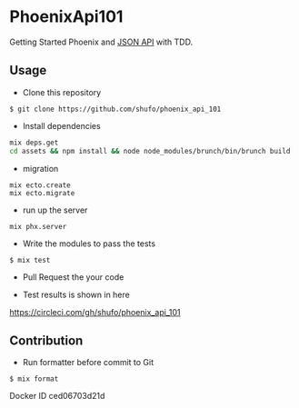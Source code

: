 # PhoenixApi101

Getting Started Phoenix and [JSON API](http://jsonapi.org/) with TDD.

## Usage

- Clone this repository

```
$ git clone https://github.com/shufo/phoenix_api_101
```

- Install dependencies

```bash
mix deps.get
cd assets && npm install && node node_modules/brunch/bin/brunch build
```

- migration

```
mix ecto.create
mix ecto.migrate
```

- run up the server

```
mix phx.server
```

- Write the modules to pass the tests

```
$ mix test
```

- Pull Request the your code

- Test results is shown in here

https://circleci.com/gh/shufo/phoenix_api_101

## Contribution

- Run formatter before commit to Git

```
$ mix format
```


Docker ID ced06703d21d
